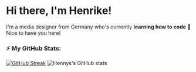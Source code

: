# Hi there, I'm Henrike! 


I'm a media designer from Germany who's currently **learning how to code** 🌱 Nice to have you here! 

### ⚡️ My GitHub Stats: 
[![GitHub Streak](https://streak-stats.demolab.com/?user=HenrikeStahlhut)](https://git.io/streak-stats)
![Hennys's GitHub stats](https://github-readme-stats.vercel.app/api?username=HenrikeStahlhut&theme=vue&show_icons=true)
